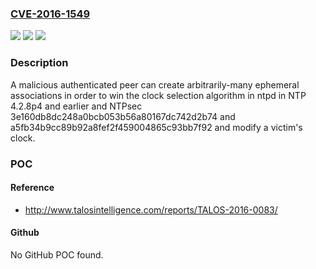 ### [CVE-2016-1549](https://cve.mitre.org/cgi-bin/cvename.cgi?name=CVE-2016-1549)
![](https://img.shields.io/static/v1?label=Product&message=NTPSec&color=blue)
![](https://img.shields.io/static/v1?label=Version&message=n%2Fa&color=blue)
![](https://img.shields.io/static/v1?label=Vulnerability&message=unspecified&color=brighgreen)

### Description

A malicious authenticated peer can create arbitrarily-many ephemeral associations in order to win the clock selection algorithm in ntpd in NTP 4.2.8p4 and earlier and NTPsec 3e160db8dc248a0bcb053b56a80167dc742d2b74 and a5fb34b9cc89b92a8fef2f459004865c93bb7f92 and modify a victim's clock.

### POC

#### Reference
- http://www.talosintelligence.com/reports/TALOS-2016-0083/

#### Github
No GitHub POC found.

